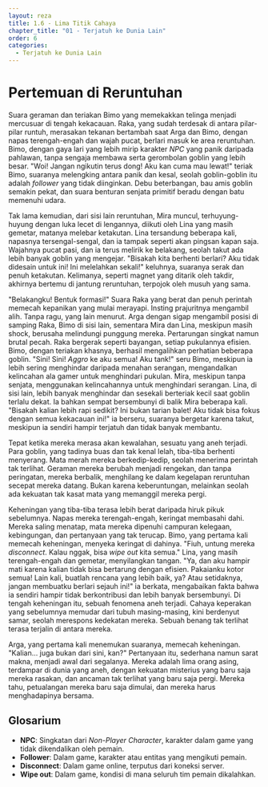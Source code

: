 ```yaml
---
layout: reza
title: 1.6 - Lima Titik Cahaya
chapter_title: "01 - Terjatuh ke Dunia Lain"
order: 6
categories:
  - Terjatuh ke Dunia Lain
---
```

# Pertemuan di Reruntuhan

Suara geraman dan teriakan Bimo yang memekakkan telinga menjadi mercusuar di tengah kekacauan. Raka, yang sudah terdesak di antara pilar-pilar runtuh, merasakan tekanan bertambah saat Arga dan Bimo, dengan napas terengah-engah dan wajah pucat, berlari masuk ke area reruntuhan. Bimo, dengan gaya lari yang lebih mirip karakter *NPC* yang panik daripada pahlawan, tanpa sengaja membawa serta gerombolan goblin yang lebih besar. "Woi! Jangan ngikutin terus dong! Aku kan cuma mau lewat!" teriak Bimo, suaranya melengking antara panik dan kesal, seolah goblin-goblin itu adalah *follower* yang tidak diinginkan. Debu beterbangan, bau amis goblin semakin pekat, dan suara benturan senjata primitif beradu dengan batu memenuhi udara.

Tak lama kemudian, dari sisi lain reruntuhan, Mira muncul, terhuyung-huyung dengan luka lecet di lengannya, diikuti oleh Lina yang masih gemetar, matanya melebar ketakutan. Lina tersandung beberapa kali, napasnya tersengal-sengal, dan ia tampak seperti akan pingsan kapan saja. Wajahnya pucat pasi, dan ia terus melirik ke belakang, seolah takut ada lebih banyak goblin yang mengejar. "Bisakah kita berhenti berlari? Aku tidak didesain untuk ini! Ini melelahkan sekali!" keluhnya, suaranya serak dan penuh ketakutan. Kelimanya, seperti magnet yang ditarik oleh takdir, akhirnya bertemu di jantung reruntuhan, terpojok oleh musuh yang sama.

"Belakangku! Bentuk formasi!" Suara Raka yang berat dan penuh perintah memecah kepanikan yang mulai merayapi. Insting prajuritnya mengambil alih. Tanpa ragu, yang lain menurut. Arga dengan sigap mengambil posisi di samping Raka, Bimo di sisi lain, sementara Mira dan Lina, meskipun masih shock, berusaha melindungi punggung mereka. Pertarungan singkat namun brutal pecah. Raka bergerak seperti bayangan, setiap pukulannya efisien. Bimo, dengan teriakan khasnya, berhasil mengalihkan perhatian beberapa goblin. "Sini! Sini! *Aggro* ke aku semua! Aku tank!" seru Bimo, meskipun ia lebih sering menghindar daripada menahan serangan, mengandalkan kelincahan ala gamer untuk menghindari pukulan. Mira, meskipun tanpa senjata, menggunakan kelincahannya untuk menghindari serangan. Lina, di sisi lain, lebih banyak menghindar dan sesekali berteriak kecil saat goblin terlalu dekat. Ia bahkan sempat bersembunyi di balik Mira beberapa kali. "Bisakah kalian lebih rapi sedikit? Ini bukan tarian balet! Aku tidak bisa fokus dengan semua kekacauan ini!" ia berseru, suaranya bergetar karena takut, meskipun ia sendiri hampir terjatuh dan tidak banyak membantu.

Tepat ketika mereka merasa akan kewalahan, sesuatu yang aneh terjadi. Para goblin, yang tadinya buas dan tak kenal lelah, tiba-tiba berhenti menyerang. Mata merah mereka berkedip-kedip, seolah menerima perintah tak terlihat. Geraman mereka berubah menjadi rengekan, dan tanpa peringatan, mereka berbalik, menghilang ke dalam kegelapan reruntuhan secepat mereka datang. Bukan karena keberuntungan, melainkan seolah ada kekuatan tak kasat mata yang memanggil mereka pergi.

Keheningan yang tiba-tiba terasa lebih berat daripada hiruk pikuk sebelumnya. Napas mereka terengah-engah, keringat membasahi dahi. Mereka saling menatap, mata mereka dipenuhi campuran kelegaan, kebingungan, dan pertanyaan yang tak terucap. Bimo, yang pertama kali memecah keheningan, menyeka keringat di dahinya. "Fiuh, untung mereka *disconnect*. Kalau nggak, bisa *wipe out* kita semua." Lina, yang masih terengah-engah dan gemetar, menyilangkan tangan. "Ya, dan aku hampir mati karena kalian tidak bisa bertarung dengan efisien. Pakaianku kotor semua! Lain kali, buatlah rencana yang lebih baik, ya? Atau setidaknya, jangan membuatku berlari sejauh ini!" ia berkata, mengabaikan fakta bahwa ia sendiri hampir tidak berkontribusi dan lebih banyak bersembunyi. Di tengah keheningan itu, sebuah fenomena aneh terjadi. Cahaya keperakan yang sebelumnya memudar dari tubuh masing-masing, kini berdenyut samar, seolah merespons kedekatan mereka. Sebuah benang tak terlihat terasa terjalin di antara mereka.

Arga, yang pertama kali menemukan suaranya, memecah keheningan. "Kalian... juga bukan dari sini, kan?" Pertanyaan itu, sederhana namun sarat makna, menjadi awal dari segalanya. Mereka adalah lima orang asing, terdampar di dunia yang aneh, dengan kekuatan misterius yang baru saja mereka rasakan, dan ancaman tak terlihat yang baru saja pergi. Mereka tahu, petualangan mereka baru saja dimulai, dan mereka harus menghadapinya bersama.

## Glosarium

*   **NPC**: Singkatan dari *Non-Player Character*, karakter dalam game yang tidak dikendalikan oleh pemain.
*   **Follower**: Dalam game, karakter atau entitas yang mengikuti pemain.
*   **Disconnect**: Dalam game online, terputus dari koneksi server.
*   **Wipe out**: Dalam game, kondisi di mana seluruh tim pemain dikalahkan.
